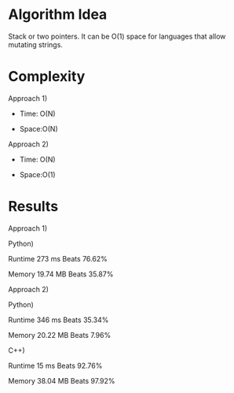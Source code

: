 # Algorithm Idea

Stack or two pointers. It can be O(1) space for languages that allow mutating strings.

# Complexity

Approach 1)

- Time: O(N)

- Space:O(N)

Approach 2)

- Time: O(N)

- Space:O(1)

# Results

Approach 1)

Python)

Runtime
273
ms
Beats
76.62%

Memory
19.74
MB
Beats
35.87%

Approach 2)

Python)

Runtime
346
ms
Beats
35.34%

Memory
20.22
MB
Beats
7.96%

C++)

Runtime
15
ms
Beats
92.76%

Memory
38.04
MB
Beats
97.92%